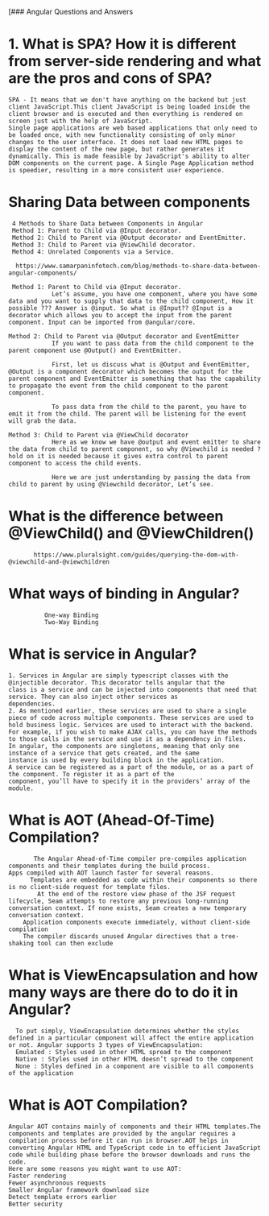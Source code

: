 [### Angular Questions and Answers

# **1. What is SPA? How it is different from server-side rendering and what are the pros and cons of SPA?**
    SPA - It means that we don't have anything on the backend but just client JavaScript.This client JavaScript is being loaded inside the client browser and is executed and then everything is rendered on screen just with the help of JavaScript.
    Single page applications are web based applications that only need to be loaded once, with new functionality consisting of only minor changes to the user interface. It does not load new HTML pages to display the content of the new page, but rather generates it dynamically. This is made feasible by JavaScript's ability to alter DOM components on the current page. A Single Page Application method is speedier, resulting in a more consistent user experience.


  # Sharing Data between components

     4 Methods to Share Data between Components in Angular
     Method 1: Parent to Child via @Input decorator.
     Method 2: Child to Parent via @Output decorator and EventEmitter.
     Method 3: Child to Parent via @ViewChild decorator.
     Method 4: Unrelated Components via a Service.

      https://www.samarpaninfotech.com/blog/methods-to-share-data-between-angular-components/

     Method 1: Parent to Child via @Input decorator.
                Let’s assume, you have one component, where you have some data and you want to supply that data to the child component, How it possible ??? Answer is @input. So what is @Input?? @Input is a decorator which allows you to accept the input from the parent component. Input can be imported from @angular/core.

    Method 2: Child to Parent via @Output decorator and EventEmitter
                If you want to pass data from the child component to the parent component use @Output() and EventEmitter.

                First, let us discuss what is @Output and EventEmitter, @Output is a component decorator which becomes the output for the parent component and EventEmitter is something that has the capability to propagate the event from the child component to the parent component.

                To pass data from the child to the parent, you have to emit it from the child. The parent will be listening for the event will grab the data.

    Method 3: Child to Parent via @ViewChild decorator
                Here as we know we have @output and event emitter to share the data from child to parent component, so why @Viewchild is needed ? hold on it is needed because it gives extra control to parent component to access the child events.

                Here we are just understanding by passing the data from child to parent by using @Viewchild decorator, Let’s see.



     
  # What is the difference between @ViewChild() and @ViewChildren()
           https://www.pluralsight.com/guides/querying-the-dom-with-@viewchild-and-@viewchildren


  # What ways of binding in Angular?
              One-way Binding
              Two-Way Binding

 # What is service in Angular?
                
    1. Services in Angular are simply typescript classes with the @injectible decorator. This decorator tells angular that the           class is a service and can be injected into components that need that service. They can also inject other services as             dependencies. 
    2. As mentioned earlier, these services are used to share a single piece of code across multiple components. These services are used to hold business logic. Services are used to interact with the backend. For example, if you wish to make AJAX calls, you can have the methods to those calls in the service and use it as a dependency in files.
    In angular, the components are singletons, meaning that only one instance of a service that gets created, and the same            instance is used by every building block in the application. 
    A service can be registered as a part of the module, or as a part of the component. To register it as a part of the               component, you’ll have to specify it in the providers’ array of the module.

# What is AOT (Ahead-Of-Time) Compilation?
           The Angular Ahead-of-Time compiler pre-compiles application components and their templates during the build process.              Apps compiled with AOT launch faster for several reasons.
          Templates are embedded as code within their components so there is no client-side request for template files.
            At the end of the restore view phase of the JSF request lifecycle, Seam attempts to restore any previous long-running         conversation context. If none exists, Seam creates a new temporary conversation context.
        Application components execute immediately, without client-side compilation
        The compiler discards unused Angular directives that a tree-shaking tool can then exclude

  
# What is ViewEncapsulation and how many ways are there do to do it in Angular?
      To put simply, ViewEncapsulation determines whether the styles defined in a particular component will affect the entire application or not. Angular supports 3 types of ViewEncapsulation:
      Emulated : Styles used in other HTML spread to the component
      Native : Styles used in other HTML doesn’t spread to the component
      None : Styles defined in a component are visible to all components of the application


# What is AOT Compilation?
    Angular AOT contains mainly of components and their HTML templates.The components and templates are provided by the angular requires a compilation process before it can run in browser.AOT helps in converting Angular HTML and TypeScript code in to efficient JavaScript code while building phase before the browser downloads and runs the code.
    Here are some reasons you might want to use AOT:
    Faster rendering
    Fewer asynchronous requests
    Smaller Angular framework download size
    Detect template errors earlier
    Better security

